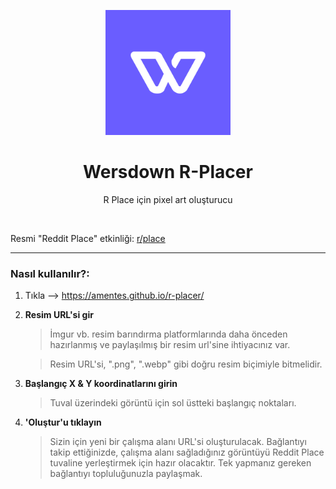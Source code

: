 <p align="center">
  <img src="./assets/Logo.png" height="200">
</p>

<h1 align="center">Wersdown R-Placer</h1>

<p align="center">
  R Place için pixel art oluşturucu
<p>

<br>

Resmi "Reddit Place" etkinliği: [r/place](https://www.reddit.com/r/place/ "r/place")

<hr>

### Nasıl kullanılır?:

1. Tıkla --> https://amentes.github.io/r-placer/
2. **Resim URL'si gir**

   > İmgur vb. resim barındırma platformlarında daha önceden hazırlanmış ve paylaşılmış bir resim url'sine ihtiyacınız var.

   > Resim URL'si, ".png", ".webp" gibi doğru resim biçimiyle bitmelidir.

3. **Başlangıç ​​X & Y koordinatlarını girin**
   > Tuval üzerindeki görüntü için sol üstteki başlangıç ​​noktaları.
4. **'Oluştur'u tıklayın**
   > Sizin için yeni bir çalışma alanı URL'si oluşturulacak. Bağlantıyı takip ettiğinizde, çalışma alanı sağladığınız görüntüyü Reddit Place tuvaline yerleştirmek için hazır olacaktır. Tek yapmanız gereken bağlantıyı topluluğunuzla paylaşmak.


<br>


